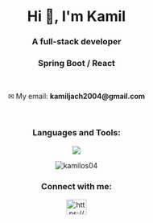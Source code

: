 <h1 align="center">Hi 👋, I'm Kamil</h1>
<h3 align="center">A full-stack developer</h3>
<h3 align="center">Spring Boot / React</h3>
</br>


<p align="center">✉ My email: <b>kamiljach2004@gmail.com</b></p>
</br>
<h3 align="center">Languages and Tools:</h3>
<p align="center">
  <a href="https://skillicons.dev">
    <img src="https://skillicons.dev/icons?i=java,spring,postgres,hibernate,js,react,redux,tailwind,mui,git,css,html,styledcomponents,python,cpp&perline=5&theme=dark" />
  </a>
</p>
<p align="center"><img align="center" src="https://github-readme-stats.vercel.app/api/top-langs/?username=kamilos04&layout=compact&theme=tokyonight" alt="kamilos04" /></p>
<!-- <h3 align="left">LeetCode:</h3>
<div align="left"><img align="center" src="https://leetcard.jacoblin.cool/kamilos04?theme=unicorn" /></div> -->

<h3 align="center">Connect with me:</h3>
<p align="center">
<a href="https://www.linkedin.com/in/kamil-jach/" target="blank"><img align="center" src="https://raw.githubusercontent.com/rahuldkjain/github-profile-readme-generator/master/src/images/icons/Social/linked-in-alt.svg" alt="https://www.linkedin.com/in/kamil-jach/" height="30" width="40" /></a>
</p>

